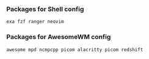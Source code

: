 ### Packages for Shell config

```
exa fzf ranger neovim
```

### Packages for AwesomeWM config

```
awesome mpd ncmpcpp picom alacritty picom redshift 
```
